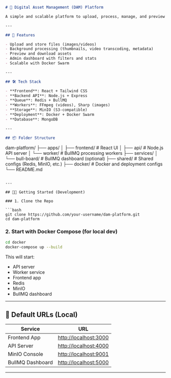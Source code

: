 ```markdown
# 📁 Digital Asset Management (DAM) Platform

A simple and scalable platform to upload, process, manage, and preview digital assets like images and videos. Built with modern technologies like Node.js, React, Redis, MinIO, BullMQ, and Docker.

---

## 🚀 Features

- Upload and store files (images/videos)
- Background processing (thumbnails, video transcoding, metadata)
- Preview and download assets
- Admin dashboard with filters and stats
- Scalable with Docker Swarm

---

## 🛠 Tech Stack

- **Frontend**: React + Tailwind CSS
- **Backend API**: Node.js + Express
- **Queue**: Redis + BullMQ
- **Workers**: FFmpeg (videos), Sharp (images)
- **Storage**: MinIO (S3-compatible)
- **Deployment**: Docker + Docker Swarm
- **Database**: MongoDB

---

## 📦 Folder Structure

```

dam-platform/
├── apps/
│   ├── frontend/     # React UI
│   ├── api/          # Node.js API server
│   └── worker/       # BullMQ processing workers
├── services/
│   └── bull-board/   # BullMQ dashboard (optional)
├── shared/           # Shared configs (Redis, MinIO, etc.)
├── docker/           # Docker and deployment configs
└── README.md

````

---

## 🧑‍💻 Getting Started (Development)

### 1. Clone the Repo

```bash
git clone https://github.com/your-username/dam-platform.git
cd dam-platform
````

### 2. Start with Docker Compose (for local dev)

```bash
cd docker
docker-compose up --build
```

This will start:

* API server
* Worker service
* Frontend app
* Redis
* MinIO
* BullMQ dashboard

---

## 🔗 Default URLs (Local)

| Service          | URL                                            |
| ---------------- | ---------------------------------------------- |
| Frontend App     | [http://localhost:3000](http://localhost:3000) |
| API Server       | [http://localhost:4000](http://localhost:4000) |
| MinIO Console    | [http://localhost:9001](http://localhost:9001) |
| BullMQ Dashboard | [http://localhost:5000](http://localhost:5000) |
---
